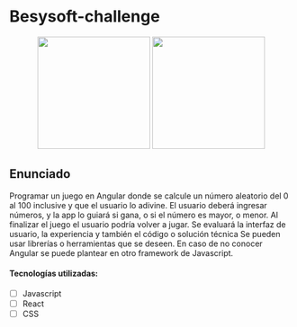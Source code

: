 # Besysoft-challenge

<p align="center">
  <img height="200" src="https://user-images.githubusercontent.com/87664281/147689618-ac497e39-be08-43c7-8475-3ef946f7bb90.png" />
  <img height="200" src="https://user-images.githubusercontent.com/87664281/148437793-ad389554-c69d-4d08-8972-9b9b4f37703d.png"/>
</p>


## Enunciado

Programar un juego en Angular donde se calcule un número aleatorio del 0 al 100 inclusive y que el usuario lo adivine.
El usuario deberá ingresar números, y la app lo guiará si gana, o si el número es mayor, o menor.
Al finalizar el juego el usuario podría volver a jugar.
Se evaluará la interfaz de usuario, la experiencia y también el código o solución técnica
Se pueden usar librerías o herramientas que se deseen.
En caso de no conocer Angular se puede plantear en otro framework de Javascript.


#### Tecnologías utilizadas:
- [ ] Javascript
- [ ] React
- [ ] CSS

